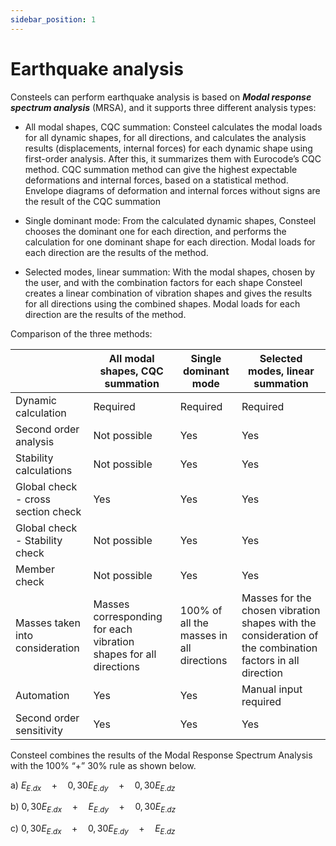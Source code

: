 ```yaml
---
sidebar_position: 1
---
```

# Earthquake analysis


Consteels can perform earthquake analysis is based on _**Modal response spectrum analysis**_ (MRSA), and it supports three different analysis types:

<!-- /wp:paragraph -->

<!-- wp:list -->

- All modal shapes, CQC summation: Consteel calculates the modal loads for all dynamic shapes, for all directions, and calculates the analysis results (displacements, internal forces) for each dynamic shape using first-order analysis. After this, it summarizes them with Eurocode’s CQC method. CQC summation method can give the highest expectable deformations and internal forces, based on a statistical method. Envelope diagrams of deformation and internal forces without signs are the result of the CQC summation

<!-- /wp:list -->

<!-- wp:list -->

- Single dominant mode: From the calculated dynamic shapes, Consteel chooses the dominant one for each direction, and performs the calculation for one dominant shape for each direction. Modal loads for each direction are the results of the method.

<!-- /wp:list -->

<!-- wp:list -->

- Selected modes, linear summation: With the modal shapes, chosen by the user, and with the combination factors for each shape Consteel creates a linear combination of vibration shapes and gives the results for all directions using the combined shapes. Modal loads for each direction are the results of the method.

<!-- /wp:list -->

<!-- wp:paragraph -->

Comparison of the three methods:

<!-- /wp:paragraph -->

<!-- wp:table {"className":"is-style-stripes"} -->

|                                    | All modal shapes, CQC summation                                   | Single dominant mode                                                                                      | Selected modes, linear summation         |
| ---------------------------------- | ----------------------------------------------------------------- | --------------------------------------------------------------------------------------------------------- | ---------------------------------------- |
| Dynamic calculation                | Required                                                          | Required                                                                                                  | Required                                 |
| Second order analysis              | Not possible                                                      | Yes                                                                                                       | Yes                                      |
| Stability calculations             | Not possible                                                      | Yes                                                                                                       | Yes                                      |
| Global check - cross section check | Yes                                                               | Yes                                                                                                       | Yes                                      |
| Global check - Stability check     | Not possible                                                      | Yes                                                                                                       | Yes                                      |
| Member check                       | Not possible                                                      | Yes                                                                                                       | Yes                                      |
| Masses taken into consideration    | Masses corresponding for each vibration shapes for all directions | 100% of all the masses in all directions |  Masses for the chosen vibration shapes with the consideration of the combination factors in all direction|
| Automation                         | Yes                                                               | Yes                                                                                    | Manual input required                                     |
| Second order sensitivity           | Yes                                                               | Yes                                                                                                       | Yes                                      |

<!-- /wp:table -->

<!-- wp:paragraph -->

Consteel combines the results of the Modal Response Spectrum Analysis with the 100% “+” 30% rule as shown below.

<!-- /wp:paragraph -->

<!-- wp:paragraph -->

a) $E_{E.dx}\quad +\quad 0,30 E_{E.dy}\quad + \quad 0,30 E_{E.dz}$

b) $0,30E_{E.dx}\quad +\quad E_{E.dy}\quad + \quad 0,30 E_{E.dz}$

c) $0,30E_{E.dx}\quad +\quad 0,30 E_{E.dy}\quad + \quad E_{E.dz}$

<!-- /wp:paragraph -->
